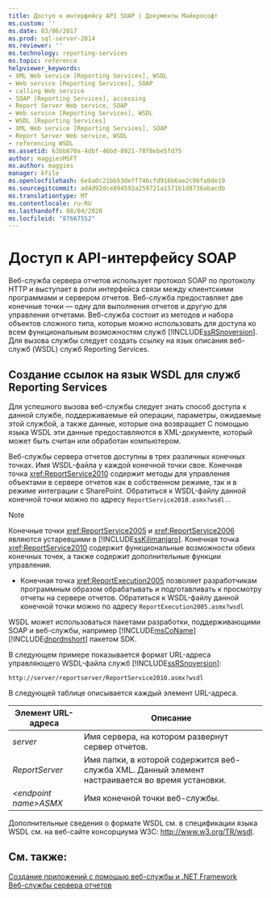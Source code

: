 ```yaml
---
title: Доступ к интерфейсу API SOAP | Документы Майкрософт
ms.custom: ''
ms.date: 03/06/2017
ms.prod: sql-server-2014
ms.reviewer: ''
ms.technology: reporting-services
ms.topic: reference
helpviewer_keywords:
- XML Web service [Reporting Services], WSDL
- Web service [Reporting Services], SOAP
- calling Web service
- SOAP [Reporting Services], accessing
- Report Server Web service, SOAP
- Web service [Reporting Services], WSDL
- WSDL [Reporting Services]
- XML Web service [Reporting Services], SOAP
- Report Server Web service, WSDL
- referencing WSDL
ms.assetid: 63bb870a-4dbf-46bd-8921-78f8ebe5fd75
author: maggiesMSFT
ms.author: maggies
manager: kfile
ms.openlocfilehash: 6e8a0c21bb53deff746cfd916b6ae2c96fa0de19
ms.sourcegitcommit: ad4d92dce894592a259721a1571b1d8736abacdb
ms.translationtype: MT
ms.contentlocale: ru-RU
ms.lasthandoff: 08/04/2020
ms.locfileid: "87667552"
---
```

# <a name="accessing-the-soap-api"></a>Доступ к API-интерфейсу SOAP
  Веб-служба сервера отчетов использует протокол SOAP по протоколу HTTP и выступает в роли интерфейса связи между клиентскими программами и сервером отчетов. Веб-служба предоставляет две конечные точки — одну для выполнения отчетов и другую для управления отчетами. Веб-служба состоит из методов и набора объектов сложного типа, которые можно использовать для доступа ко всем функциональным возможностям служб [!INCLUDE[ssRSnoversion](../../includes/ssrsnoversion-md.md)]. Для вызова службы следует создать ссылку на язык описания веб-служб (WSDL) служб Reporting Services.  
  
## <a name="referencing-the-reporting-services-wsdl"></a>Создание ссылок на язык WSDL для служб Reporting Services   
 Для успешного вызова веб-службы следует знать способ доступа к данной службе, поддерживаемые ей операции, параметры, ожидаемые этой службой, а также данные, которые она возвращает С помощью языка WSDL эти данные предоставляются в XML-документе, который может быть считан или обработан компьютером.  
  
 Веб-службы сервера отчетов доступны в трех различных конечных точках. Имя WSDL-файла у каждой конечной точки свое. Конечная точка <xref:ReportService2010> содержит методы для управления объектами в сервере отчетов как в собственном режиме, так и в режиме интеграции с SharePoint. Обратиться к WSDL-файлу данной конечной точки можно по адресу `ReportService2010.asmx?wsdl.`.  
  
> [!NOTE]  
>  Конечные точки <xref:ReportService2005> и <xref:ReportService2006> являются устаревшими в [!INCLUDE[ssKilimanjaro](../../includes/sskilimanjaro-md.md)]. Конечная точка <xref:ReportService2010> содержит функциональные возможности обеих конечных точек, а также содержит дополнительные функции управления.  
  
-   Конечная точка <xref:ReportExecution2005> позволяет разработчикам программным образом обрабатывать и подготавливать к просмотру отчеты на сервере отчетов. Обратиться к WSDL-файлу данной конечной точки можно по адресу `ReportExecution2005.asmx?wsdl`  
  
 WSDL может использоваться пакетами разработки, поддерживающими SOAP и веб-службы, например [!INCLUDE[msCoName](../../includes/msconame-md.md)] [!INCLUDE[dnprdnshort](../../includes/dnprdnshort-md.md)] пакетом SDK.  
  
 В следующем примере показывается формат URL-адреса управляющего WSDL-файла служб [!INCLUDE[ssRSnoversion](../../includes/ssrsnoversion-md.md)]:  
  
```  
http://server/reportserver/ReportService2010.asmx?wsdl  
```  
  
 В следующей таблице описывается каждый элемент URL-адреса.  
  
|Элемент URL-адреса|Описание|  
|-----------------|-----------------|  
|*server*|Имя сервера, на котором развернут сервер отчетов.|  
|*ReportServer*|Имя папки, в которой содержится веб-служба XML. Данный элемент настраивается во время установки.|  
|*\<endpoint name>ASMX*|Имя конечной точки веб-службы.|  
  
 Дополнительные сведения о формате WSDL см. в спецификации языка WSDL см. на веб-сайте консорциума W3C: http://www.w3.org/TR/wsdl.  
  
## <a name="see-also"></a>См. также:  
 [Создание приложений с помощью веб-службы и .NET Framework](net-framework/building-applications-using-the-web-service-and-the-net-framework.md)   
 [Веб-службы сервера отчетов](report-server-web-service.md)  
  
  
